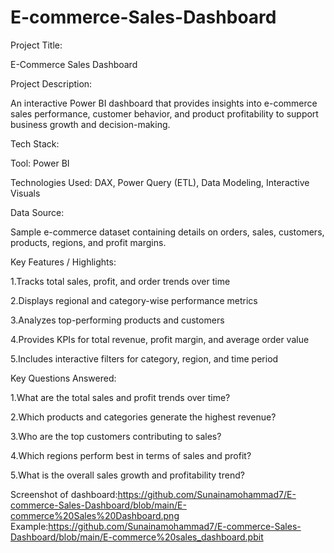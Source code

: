 # E-commerce-Sales-Dashboard
Project Title:

E-Commerce Sales Dashboard

Project Description:

An interactive Power BI dashboard that provides insights into e-commerce sales performance, customer behavior, and product profitability to support business growth and decision-making.

Tech Stack:

Tool: Power BI

Technologies Used: DAX, Power Query (ETL), Data Modeling, Interactive Visuals

Data Source:

Sample e-commerce dataset containing details on orders, sales, customers, products, regions, and profit margins.

Key Features / Highlights:

1.Tracks total sales, profit, and order trends over time

2.Displays regional and category-wise performance metrics

3.Analyzes top-performing products and customers

4.Provides KPIs for total revenue, profit margin, and average order value

5.Includes interactive filters for category, region, and time period

Key Questions Answered:

1.What are the total sales and profit trends over time?

2.Which products and categories generate the highest revenue?

3.Who are the top customers contributing to sales?

4.Which regions perform best in terms of sales and profit?

5.What is the overall sales growth and profitability trend?

Screenshot of dashboard:https://github.com/Sunainamohammad7/E-commerce-Sales-Dashboard/blob/main/E-commerce%20Sales%20Dashboard.png
Example:https://github.com/Sunainamohammad7/E-commerce-Sales-Dashboard/blob/main/E-commerce%20sales_dashboard.pbit

